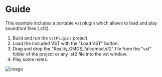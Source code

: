 # Guide

This example includes a portable vst plugin which allows to load and play soundfont files (.sf2).

1. Build and run the `VstPlugins` project.
2. Load the included VST with the "Load VST" button.
3. Drag and drop the "Reality_GMGS_falcomod.sf2" file from the "vst" folder of the project or any .sf2 file into the vst window.
4. Play some notes.

![image](https://github.com/user-attachments/assets/f499b7a2-6c85-46f2-9cd7-70b55b5bd2a8)
